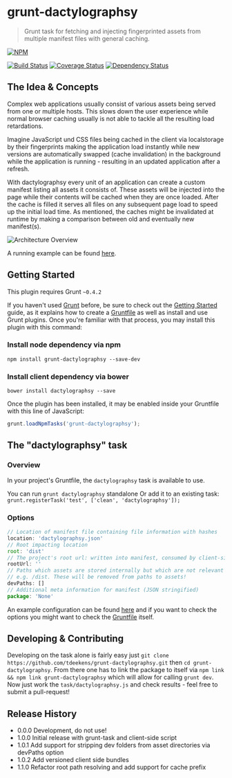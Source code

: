 # grunt-dactylographsy

> Grunt task for fetching and injecting fingerprinted assets from multiple manifest files with general caching.

[![NPM](https://nodei.co/npm/grunt-dactylographsy.png?mini=true)](https://nodei.co/npm/grunt-dactylographsy/)

[![Build Status](https://travis-ci.org/tdeekens/grunt-dactylographsy.svg?branch=master)](https://travis-ci.org/tdeekens/grunt-dactylographsy)
[![Coverage Status](https://coveralls.io/repos/tdeekens/grunt-dactylographsy/badge.png)](https://coveralls.io/r/tdeekens/grunt-dactylographsy)
[![Dependency Status](https://david-dm.org/tdeekens/grunt-dactylographsy.svg?style=flat)](https://david-dm.org/tdeekens/grunt-dactylographsy)

## The Idea & Concepts

Complex web applications usually consist of various assets being served from one or multiple hosts. This slows down the user experience while normal browser caching usually is not able to tackle all the resulting load retardations.

Imagine JavaScript und CSS files being cached in the client via localstorage by their fingerprints making the application load instantly while new versions are automatically swapped (cache invalidation) in the background while the application is running - resulting in an updated application after a refresh.

With dactylographsy every unit of an application can create a custom manifest listing all assets it consists of. These assets will be injected into the page while their contents will be cached when they are once loaded. After the cache is filled it serves all files on any subsequent page load to speed up the initial load time. As mentioned, the caches might be invalidated at runtime by making a comparison between old and eventually new manifest(s).

![Architecture Overview](https://raw.githubusercontent.com/tdeekens/grunt-dactylographsy/master/docs/overview.png)

A running example can be found [here](https://github.com/tdeekens/grunt-dactylographsy/blob/master/example).

## Getting Started
This plugin requires Grunt `~0.4.2`

If you haven't used [Grunt](http://gruntjs.com/) before, be sure to check out the [Getting Started](http://gruntjs.com/getting-started) guide, as it explains how to create a [Gruntfile](http://gruntjs.com/sample-gruntfile) as well as install and use Grunt plugins. Once you're familiar with that process, you may install this plugin with this command:

### Install node dependency via npm

```shell
npm install grunt-dactylographsy --save-dev
```

### Install client dependency via bower

```shell
bower install dactylographsy --save
```

Once the plugin has been installed, it may be enabled inside your Gruntfile with this line of JavaScript:

```js
grunt.loadNpmTasks('grunt-dactylographsy');
```

## The "dactylographsy" task

### Overview
In your project's Gruntfile, the `dactylographsy` task is available to use.

You can run `grunt dactylographsy` standalone
Or add it to an existing task: `grunt.registerTask('test', ['clean', 'dactylographsy']);`

### Options

```js
// Location of manifest file containing file information with hashes
location: 'dactylographsy.json'
// Root impacting location
root: 'dist'
// The project's root url: written into manifest, consumed by client-side script
rootUrl: ''
// Paths which assets are stored internally but which are not relevant for client-side script
// e.g. /dist. These will be removed from paths to assets!
devPaths: []
// Additional meta information for manifest (JSON stringified)
package: 'None'
```

An example configuration can be found [here](https://github.com/tdeekens/grunt-dactylographsy/blob/master/grunt/tasks/dactylographsy.js) and if you want to check the options you might want to check the [Gruntfile](https://github.com/tdeekens/grunt-dactylographsy/blob/master/tasks/dactylographsy.js#L22) itself.

## Developing & Contributing

Developing on the task alone is fairly easy just `git clone https://github.com/tdeekens/grunt-dactylographsy.git` then `cd grunt-dactylographsy`. From there one has to link the package to itself via `npm link && npm link grunt-dactylographsy` which will allow for calling `grunt dev`. Now just work the `task/dactylographsy.js` and check results - feel free to submit a pull-request!

## Release History

- 0.0.0 Development, do not use!
- 1.0.0 Initial release with grunt-task and client-side script
- 1.0.1 Add support for stripping dev folders from asset directories via devPaths option
- 1.0.2 Add versioned client side bundles
- 1.1.0 Refactor root path resolving and add support for cache prefix
